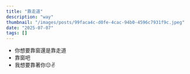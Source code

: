 ```yaml
---
title: "靠走道"
description: "way"
thumbnail: "/images/posts/99faca4c-d0fe-4cac-94b0-4596c7931f9c.jpeg"
date: "2025-07-07"
tags: []
---
```

- 你想要靠窗還是靠走道
- 靠窗吧
- 我想要靠著你😔✌️
